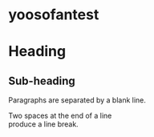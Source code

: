 # yoosofantest

Heading
=======

Sub-heading
-----------

Paragraphs are separated
by a blank line.

Two spaces at the end of a line  
produce a line break.
